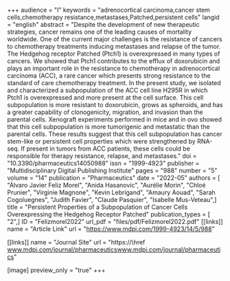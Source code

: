 +++
audience = "I"
keywords = "adrenocortical carcinoma,cancer stem cells,chemotherapy resistance,metastases,Patched,persistent cells"
langid = "english"
abstract = "Despite the development of new therapeutic strategies, cancer remains one of the leading causes of mortality worldwide. One of the current major challenges is the resistance of cancers to chemotherapy treatments inducing metastases and relapse of the tumor. The Hedgehog receptor Patched (Ptch1) is overexpressed in many types of cancers. We showed that Ptch1 contributes to the efflux of doxorubicin and plays an important role in the resistance to chemotherapy in adrenocortical carcinoma (ACC), a rare cancer which presents strong resistance to the standard of care chemotherapy treatment. In the present study, we isolated and characterized a subpopulation of the ACC cell line H295R in which Ptch1 is overexpressed and more present at the cell surface. This cell subpopulation is more resistant to doxorubicin, grows as spheroids, and has a greater capability of clonogenicity, migration, and invasion than the parental cells. Xenograft experiments performed in mice and in ovo showed that this cell subpopulation is more tumorigenic and metastatic than the parental cells. These results suggest that this cell subpopulation has cancer stem-like or persistent cell properties which were strengthened by RNA-seq. If present in tumors from ACC patients, these cells could be responsible for therapy resistance, relapse, and metastases."
doi = "10.3390/pharmaceutics14050988"
issn = "1999-4923"
publisher = "Multidisciplinary Digital Publishing Institute"
pages = "988"
number = "5"
volume = "14"
publication = "Pharmaceutics"
date = "2022-05"
authors = [ "Álvaro Javier Feliz Morel", "Anida Hasanovic", "Aurélie Morin", "Chloé Prunier", "Virginie Magnone", "Kevin Lebrigand", "Amaury Aouad", "Sarah Cogoluegnes", "Judith Favier", "Claude Pasquier", "Isabelle Mus-Veteau",]
title = "Persistent Properties of a Subpopulation of Cancer Cells Overexpressing the Hedgehog Receptor Patched"
publication_types = [ "2",]
ID = "Felizmorel2022"
url_pdf = "files/pdf/Felizmorel2022.pdf"
[[links]]
name = "Article Link"
url = "https://www.mdpi.com/1999-4923/14/5/988"

[[links]]
name = "Journal Site"
url = "https://\\href www.mdpi.com/journal/pharmaceuticswww.mdpi.com/journal/pharmaceutics"

[image]
preview_only = "true"
+++
